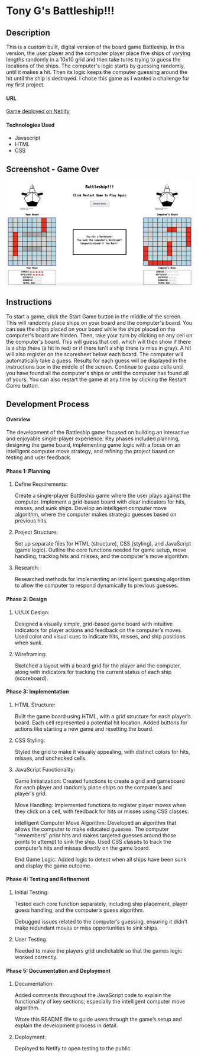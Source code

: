 # Tony G's Battleship!!!

## Description
This is a custom built, digital version of the board game Battleship. In this version, the user player and the computer player place five ships of varying lengths randomly in a 10x10 grid and then take turns trying to guess the locations of the ships. The computer's logic starts by guessing randomly, until it makes a hit. Then its logic keeps the computer guessing around the hit until the ship is destroyed.  I chose this game as I wanted a challenge for my first project.

#### URL
[Game deployed on Netlify](https://tony-gadaleta-battleship.netlify.app/)

#### Technologies Used
* Javascript
* HTML
* CSS

## Screenshot - Game Over

![Game Over Display](./assets/Game_Over_Screenshot.png 'Game Over Screenshot')

## Instructions

To start a game, click the Start Game button in the middle of the screen. This will randomly place ships on your board and the computer's board. You can see the ships placed on your board while the ships placed on the computer's board are hidden. Then, take your turn by clicking on any cell on the computer's board. This will guess that cell, which will then show if there is a ship there (a hit in red) or if there isn't a ship there (a miss in gray). A hit will also register on the scoresheet below each board. The computer will automatically take a guess. Results for each guess will be displayed in the instructions box in the middle of the screen. Continue to guess cells until you have found all the computer's ships or until the computer has found all of yours. You can also restart the game at any time by clicking the Restart Game button.

## Development Process
#### Overview

The development of the Battleship game focused on building an interactive and enjoyable single-player experience. Key phases included planning, designing the game board, implementing game logic with a focus on an intelligent computer move strategy, and refining the project based on testing and user feedback.

#### Phase 1: Planning
1. Define Requirements:

    Create a single-player Battleship game where the user plays against the computer.
    Implement a grid-based board with clear indicators for hits, misses, and sunk ships.
    Develop an intelligent computer move algorithm, where the computer makes strategic guesses based on previous hits.
2. Project Structure:

    Set up separate files for HTML (structure), CSS (styling), and JavaScript (game logic).
    Outline the core functions needed for game setup, move handling, tracking hits and misses, and the computer's move algorithm.
3. Research:

    Researched methods for implementing an intelligent guessing algorithm to allow the computer to respond dynamically to previous guesses.

#### Phase 2: Design
1. UI/UX Design:

    Designed a visually simple, grid-based game board with intuitive indicators for player actions and feedback on the computer’s moves.
    Used color and visual cues to indicate hits, misses, and ship positions when sunk.

2. Wireframing:

    Sketched a layout with a board grid for the player and the computer, along with indicators for tracking the current status of each ship (scoreboard).

#### Phase 3: Implementation
1. HTML Structure:

    Built the game board using HTML, with a grid structure for each player’s board. Each cell represented a potential hit location.
    Added buttons for actions like starting a new game and resetting the board.
2. CSS Styling:

    Styled the grid to make it visually appealing, with distinct colors for hits, misses, and unchecked cells.
3. JavaScript Functionality:

    Game Initialization:
        Created functions to create a grid and gameboard for each player and randomly place ships on the computer’s and player's grid.
    
    Move Handling:
        Implemented functions to register player moves when they click on a cell, with feedback for hits or misses using CSS classes.
    
    Intelligent Computer Move Algorithm:
        Developed an algorithm that allows the computer to make educated guesses. The computer "remembers" prior hits and makes targeted guesses around those points to attempt to sink the ship.
        Used CSS classes to track the computer’s hits and misses directly on the game board.
    
    End Game Logic:
        Added logic to detect when all ships have been sunk and display the game outcome.

#### Phase 4: Testing and Refinement

1. Initial Testing:

    Tested each core function separately, including ship placement, player guess handling, and the computer’s
    guess algorithm.

    Debugged issues related to the computer’s guessing, ensuring it didn’t make redundant moves or miss opportunities to sink ships.

2. User Testing

    Needed to make the players grid unclickable so that the games logic worked correctly.

#### Phase 5: Documentation and Deployment
1. Documentation:

    Added comments throughout the JavaScript code to explain the functionality of key sections, especially the intelligent computer move algorithm.
    
    Wrote this README file to guide users through the game’s setup and explain the development process in detail.

2. Deployment:

    Deployed to Netify to open testing to the public.